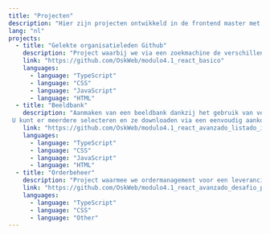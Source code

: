 ```yaml
---
title: "Projecten"
description: "Hier zijn projecten ontwikkeld in de frontend master met het Lemoncode team"
lang: "nl"
projects:
  - title: "Gelekte organisatieleden Github"
    description: "Project waarbij we via een zoekmachine de verschillende leden van een organisatie kunnen filteren via Github en als extra ook via de personages uit de serie 'Rick and Morty'"
    link: "https://github.com/OskWeb/modulo4.1_react_basico"
    languages:
      - language: "TypeScript"
      - language: "CSS"
      - language: "JavaScript"
      - language: "HTML"
  - title: "Beeldbank"
    description: "Aanmaken van een beeldbank dankzij het gebruik van verschillende API's.
 U kunt er meerdere selecteren en ze downloaden via een eenvoudig aankoopproces."
    link: "https://github.com/OskWeb/modulo4.1_react_avanzado_listado_imagenes"
    languages:
      - language: "TypeScript"
      - language: "CSS"
      - language: "JavaScript"
      - language: "HTML"
  - title: "Orderbeheer"
    description: "Project waarmee we ordermanagement voor een leverancier kunnen simuleren. Van het maken, vermelden, verzenden etc."
    link: "https://github.com/OskWeb/modulo4.1_react_avanzado_desafio_pedidos"
    languages:
      - language: "TypeScript"
      - language: "CSS"
      - language: "Other"
---
```

